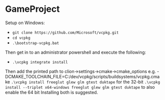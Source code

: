 # GameProject

Setup on Windows: 
- `git clone https://github.com/Microsoft/vcpkg.git`
- `cd vcpkg`
- `.\bootstrap-vcpkg.bat`

Then get in to an administrator powershell and execute the following:
- `.\vcpkg integrate install`

Then add the printed path to clion->settings->cmake->cmake_options e.g. -DCMAKE_TOOLCHAIN_FILE=C:/dev/vcpkg/scripts/buildsystems/vcpkg.cmake
`.\vcpkg install freeglut glew glm gtest duktape` for the 32-bit
`.\vcpkg install --triplet x64-windows freeglut glew glm gtest duktape` to also enable the 64 bit
Installing both is suggested.

